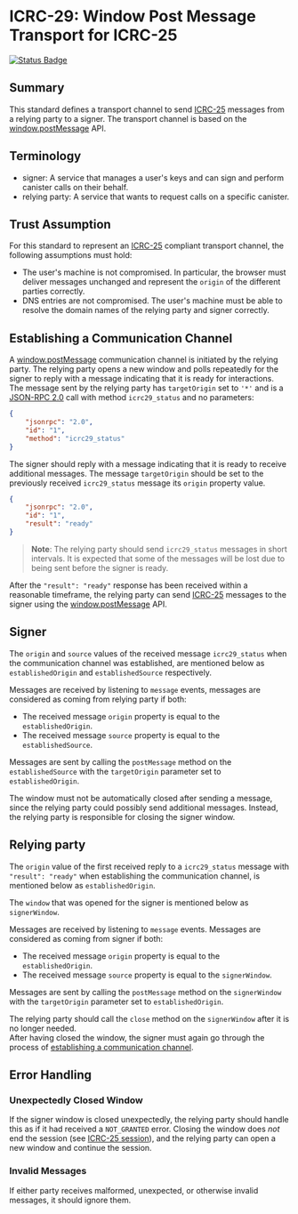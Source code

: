# ICRC-29: Window Post Message Transport for ICRC-25

[![Status Badge](https://img.shields.io/badge/STATUS-WG_APPROVED-purple.svg)](https://github.com/orgs/dfinity/projects/31)

## Summary

This standard defines a transport channel to send [ICRC-25](https://github.com/dfinity/wg-identity-authentication/blob/main/topics/icrc_25_signer_interaction_standard.md) messages from a relying party to a signer. The transport channel is based on the [window.postMessage](https://developer.mozilla.org/en-US/docs/Web/API/Window/postMessage) API.

## Terminology

* signer: A service that manages a user's keys and can sign and perform canister calls on their behalf.
* relying party: A service that wants to request calls on a specific canister.

## Trust Assumption
For this standard to represent an [ICRC-25](https://github.com/dfinity/wg-identity-authentication/blob/main/topics/icrc_25_signer_interaction_standard.md) compliant transport channel, the following assumptions must hold:
* The user's machine is not compromised. In particular, the browser must deliver messages unchanged and represent the `origin` of the different parties correctly.
* DNS entries are not compromised. The user's machine must be able to resolve the domain names of the relying party and signer correctly.

## Establishing a Communication Channel

A [window.postMessage](https://developer.mozilla.org/en-US/docs/Web/API/Window/postMessage) communication channel is initiated by the relying party. The relying party opens a new window and polls repeatedly for the signer to reply with a message indicating that it is ready for interactions.
The message sent by the relying party has `targetOrigin` set to `'*'` and is a [JSON-RPC 2.0](https://www.jsonrpc.org/specification) call with method `icrc29_status` and no parameters:

```json
{
    "jsonrpc": "2.0",
    "id": "1",
    "method": "icrc29_status"
}
```

The signer should reply with a message indicating that it is ready to receive additional messages.
The message `targetOrigin` should be set to the previously received `icrc29_status` message its `origin` property value.

```json
{
    "jsonrpc": "2.0",
    "id": "1",
    "result": "ready"
}
```

> **Note**: The relying party should send `icrc29_status` messages in short intervals. It is expected that some of the messages will be lost due to being sent before the signer is ready.

After the `"result": "ready"` response has been received within a reasonable timeframe, the relying party can send [ICRC-25](https://github.com/dfinity/wg-identity-authentication/blob/main/topics/icrc_25_signer_interaction_standard.md) messages to the signer
using the [window.postMessage](https://developer.mozilla.org/en-US/docs/Web/API/Window/postMessage) API.

## Signer

The `origin` and `source` values of the received message `icrc29_status` when the communication channel was established,
are mentioned below as `establishedOrigin` and `establishedSource` respectively.

Messages are received by listening to `message` events, messages are considered as coming from relying party if both:
- The received message `origin` property is equal to the `establishedOrigin`.
- The received message `source` property is equal to the `establishedSource`.

Messages are sent by calling the `postMessage` method on the `establishedSource` with the `targetOrigin` parameter set to `establishedOrigin`.

The window must not be automatically closed after sending a message, since the relying party could possibly send additional messages. 
Instead, the relying party is responsible for closing the signer window.

## Relying party

The `origin` value of the first received reply to a `icrc29_status` message with `"result": "ready"` when establishing the communication channel,
is mentioned below as `establishedOrigin`.

The `window` that was opened for the signer is mentioned below as `signerWindow`.

Messages are received by listening to `message` events. Messages are considered as coming from signer if both:
- The received message `origin` property is equal to the `establishedOrigin`.
- The received message `source` property is equal to the `signerWindow`.

Messages are sent by calling the `postMessage` method on the `signerWindow` with the `targetOrigin` parameter set to `establishedOrigin`.

The relying party should call the `close` method on the `signerWindow` after it is no longer needed.  
After having closed the window, the signer must again go through the process of [establishing a communication channel](#establishing-a-communication-channel).

## Error Handling

### Unexpectedly Closed Window

If the signer window is closed unexpectedly, the relying party should handle this as if it had received a `NOT_GRANTED` error.
Closing the window does _not_ end the session (see  [ICRC-25 session](https://github.com/dfinity/wg-identity-authentication/blob/main/topics/icrc_25_signer_interaction_standard.md#sessions)), and the relying party can open a new window and continue the session.

### Invalid Messages

If either party receives malformed, unexpected, or otherwise invalid messages, it should ignore them.
